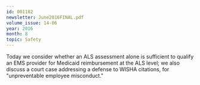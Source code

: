 ```yaml
---
id: 001182
newsletter: June2016FINAL.pdf
volume_issue: 14-06
year: 2016
month: 8
topic: Safety
---
```


Today we consider whether an ALS assessment alone is sufficient to qualify an EMS provider for Medicaid reimbursement at the ALS level; we also discuss a court case addressing a defense to WISHA citations, for "unpreventable employee misconduct."